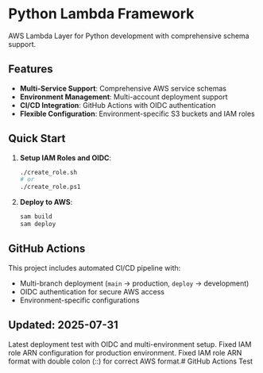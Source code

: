 # Python Lambda Framework

AWS Lambda Layer for Python development with comprehensive schema support.

## Features

- **Multi-Service Support**: Comprehensive AWS service schemas
- **Environment Management**: Multi-account deployment support
- **CI/CD Integration**: GitHub Actions with OIDC authentication
- **Flexible Configuration**: Environment-specific S3 buckets and IAM roles

## Quick Start

1. **Setup IAM Roles and OIDC**:
   ```bash
   ./create_role.sh
   # or
   ./create_role.ps1
   ```

2. **Deploy to AWS**:
   ```bash
   sam build
   sam deploy
   ```

## GitHub Actions

This project includes automated CI/CD pipeline with:
- Multi-branch deployment (`main` → production, `deploy` → development)
- OIDC authentication for secure AWS access
- Environment-specific configurations

## Updated: 2025-07-31

Latest deployment test with OIDC and multi-environment setup.
Fixed IAM role ARN configuration for production environment.
Fixed IAM role ARN format with double colon (::) for correct AWS format.# GitHub Actions Test
